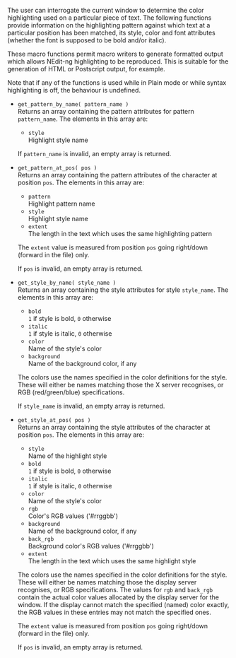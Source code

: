 
The user can interrogate the current window to determine the color
highlighting used on a particular piece of text. The following functions
provide information on the highlighting pattern against which text at a
particular position has been matched, its style, color and font
attributes (whether the font is supposed to be bold and/or italic).

These macro functions permit macro writers to generate formatted output
which allows NEdit-ng highlighting to be reproduced. This is suitable
for the generation of HTML or Postscript output, for example.

Note that if any of the functions is used while in Plain mode or while
syntax highlighting is off, the behaviour is undefined.

  - `get_pattern_by_name( pattern_name )`  
    Returns an array containing the pattern attributes for pattern
    `pattern_name`. The elements in this array are:
    
      - `style`  
        Highlight style name
    
    If `pattern_name` is invalid, an empty array is returned.

  - `get_pattern_at_pos( pos )`  
    Returns an array containing the pattern attributes of the character
    at position `pos`. The elements in this array are:
    
      - `pattern`  
        Highlight pattern name
      - `style`  
        Highlight style name
      - `extent`  
	The length in the text which uses the same highlighting pattern

    The `extent` value is measured from position `pos` going right/down
    (forward in the file) only.
    
    If `pos` is invalid, an empty array is returned.

  - `get_style_by_name( style_name )`  
    Returns an array containing the style attributes for style
    `style_name`. The elements in this array are:
    
      - `bold`  
        `1` if style is bold, `0` otherwise
      - `italic`  
        `1` if style is italic, `0` otherwise
      - `color`  
        Name of the style's color
      - `background`  
        Name of the background color, if any
    
    The colors use the names specified in the color definitions for the
    style. These will either be names matching those the X server
    recognises, or RGB (red/green/blue) specifications.
    
    If `style_name` is invalid, an empty array is returned.

  - `get_style_at_pos( pos )`  
    Returns an array containing the style attributes of the character at
    position `pos`. The elements in this array are:
    
      - `style`  
        Name of the highlight style
      - `bold`  
        `1` if style is bold, `0` otherwise
      - `italic`  
        `1` if style is italic, `0` otherwise
      - `color`  
        Name of the style's color
      - `rgb`  
        Color's RGB values ('\#rrggbb')
      - `background`  
        Name of the background color, if any
      - `back_rgb`  
        Background color's RGB values ('\#rrggbb')
      - `extent`  
        The length in the text which uses the same highlight style
    
    The colors use the names specified in the color definitions for the
    style. These will either be names matching those the display server
    recognises, or RGB specifications. The values for `rgb` and
    `back_rgb` contain the actual color values allocated by the display
    server for the window. If the display cannot match the specified
    (named) color exactly, the RGB values in these entries may not match
    the specified ones.
    
    The `extent` value is measured from position `pos` going right/down
    (forward in the file) only.
    
    If `pos` is invalid, an empty array is returned.
